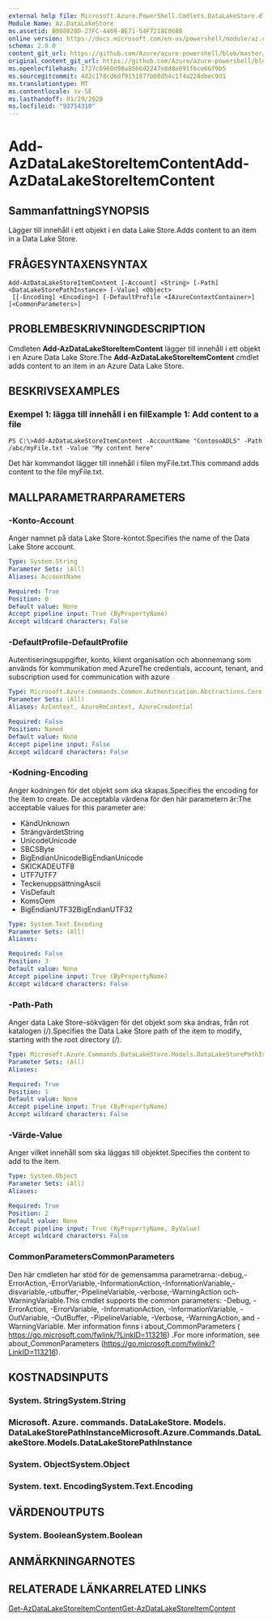 ```yaml
---
external help file: Microsoft.Azure.PowerShell.Cmdlets.DataLakeStore.dll-Help.xml
Module Name: Az.DataLakeStore
ms.assetid: B008028D-27FC-4469-BE71-54F7218C068B
online version: https://docs.microsoft.com/en-us/powershell/module/az.datalakestore/add-azdatalakestoreitemcontent
schema: 2.0.0
content_git_url: https://github.com/Azure/azure-powershell/blob/master/src/DataLakeStore/DataLakeStore/help/Add-AzDataLakeStoreItemContent.md
original_content_git_url: https://github.com/Azure/azure-powershell/blob/master/src/DataLakeStore/DataLakeStore/help/Add-AzDataLakeStoreItemContent.md
ms.openlocfilehash: 1727c0960d90a8566d2247e8d8e091f6ce66f9b5
ms.sourcegitcommit: 4d2c178cd6df9151877b08d54c1f4a228dbec9d1
ms.translationtype: MT
ms.contentlocale: sv-SE
ms.lasthandoff: 01/29/2020
ms.locfileid: "93754310"
---
```

# <span data-ttu-id="d2c29-101">Add-AzDataLakeStoreItemContent</span><span class="sxs-lookup"><span data-stu-id="d2c29-101">Add-AzDataLakeStoreItemContent</span></span>

## <span data-ttu-id="d2c29-102">Sammanfattning</span><span class="sxs-lookup"><span data-stu-id="d2c29-102">SYNOPSIS</span></span>
<span data-ttu-id="d2c29-103">Lägger till innehåll i ett objekt i en data Lake Store.</span><span class="sxs-lookup"><span data-stu-id="d2c29-103">Adds content to an item in a Data Lake Store.</span></span>

## <span data-ttu-id="d2c29-104">FRÅGESYNTAXEN</span><span class="sxs-lookup"><span data-stu-id="d2c29-104">SYNTAX</span></span>

```
Add-AzDataLakeStoreItemContent [-Account] <String> [-Path] <DataLakeStorePathInstance> [-Value] <Object>
 [[-Encoding] <Encoding>] [-DefaultProfile <IAzureContextContainer>] [<CommonParameters>]
```

## <span data-ttu-id="d2c29-105">PROBLEMBESKRIVNING</span><span class="sxs-lookup"><span data-stu-id="d2c29-105">DESCRIPTION</span></span>
<span data-ttu-id="d2c29-106">Cmdleten **Add-AzDataLakeStoreItemContent** lägger till innehåll i ett objekt i en Azure Data Lake Store.</span><span class="sxs-lookup"><span data-stu-id="d2c29-106">The **Add-AzDataLakeStoreItemContent** cmdlet adds content to an item in an Azure Data Lake Store.</span></span>

## <span data-ttu-id="d2c29-107">BESKRIVS</span><span class="sxs-lookup"><span data-stu-id="d2c29-107">EXAMPLES</span></span>

### <span data-ttu-id="d2c29-108">Exempel 1: lägga till innehåll i en fil</span><span class="sxs-lookup"><span data-stu-id="d2c29-108">Example 1: Add content to a file</span></span>
```
PS C:\>Add-AzDataLakeStoreItemContent -AccountName "ContosoADLS" -Path /abc/myFile.txt -Value "My content here"
```

<span data-ttu-id="d2c29-109">Det här kommandot lägger till innehåll i filen myFile.txt.</span><span class="sxs-lookup"><span data-stu-id="d2c29-109">This command adds content to the file myFile.txt.</span></span>

## <span data-ttu-id="d2c29-110">MALLPARAMETRAR</span><span class="sxs-lookup"><span data-stu-id="d2c29-110">PARAMETERS</span></span>

### <span data-ttu-id="d2c29-111">-Konto</span><span class="sxs-lookup"><span data-stu-id="d2c29-111">-Account</span></span>
<span data-ttu-id="d2c29-112">Anger namnet på data Lake Store-kontot.</span><span class="sxs-lookup"><span data-stu-id="d2c29-112">Specifies the name of the Data Lake Store account.</span></span>

```yaml
Type: System.String
Parameter Sets: (All)
Aliases: AccountName

Required: True
Position: 0
Default value: None
Accept pipeline input: True (ByPropertyName)
Accept wildcard characters: False
```

### <span data-ttu-id="d2c29-113">-DefaultProfile</span><span class="sxs-lookup"><span data-stu-id="d2c29-113">-DefaultProfile</span></span>
<span data-ttu-id="d2c29-114">Autentiseringsuppgifter, konto, klient organisation och abonnemang som används för kommunikation med Azure</span><span class="sxs-lookup"><span data-stu-id="d2c29-114">The credentials, account, tenant, and subscription used for communication with azure</span></span>

```yaml
Type: Microsoft.Azure.Commands.Common.Authentication.Abstractions.Core.IAzureContextContainer
Parameter Sets: (All)
Aliases: AzContext, AzureRmContext, AzureCredential

Required: False
Position: Named
Default value: None
Accept pipeline input: False
Accept wildcard characters: False
```

### <span data-ttu-id="d2c29-115">-Kodning</span><span class="sxs-lookup"><span data-stu-id="d2c29-115">-Encoding</span></span>
<span data-ttu-id="d2c29-116">Anger kodningen för det objekt som ska skapas.</span><span class="sxs-lookup"><span data-stu-id="d2c29-116">Specifies the encoding for the item to create.</span></span>
<span data-ttu-id="d2c29-117">De acceptabla värdena för den här parametern är:</span><span class="sxs-lookup"><span data-stu-id="d2c29-117">The acceptable values for this parameter are:</span></span>
- <span data-ttu-id="d2c29-118">Känd</span><span class="sxs-lookup"><span data-stu-id="d2c29-118">Unknown</span></span>
- <span data-ttu-id="d2c29-119">Strängvärdet</span><span class="sxs-lookup"><span data-stu-id="d2c29-119">String</span></span>
- <span data-ttu-id="d2c29-120">Unicode</span><span class="sxs-lookup"><span data-stu-id="d2c29-120">Unicode</span></span>
- <span data-ttu-id="d2c29-121">SBCS</span><span class="sxs-lookup"><span data-stu-id="d2c29-121">Byte</span></span>
- <span data-ttu-id="d2c29-122">BigEndianUnicode</span><span class="sxs-lookup"><span data-stu-id="d2c29-122">BigEndianUnicode</span></span>
- <span data-ttu-id="d2c29-123">SKICKADE</span><span class="sxs-lookup"><span data-stu-id="d2c29-123">UTF8</span></span>
- <span data-ttu-id="d2c29-124">UTF7</span><span class="sxs-lookup"><span data-stu-id="d2c29-124">UTF7</span></span>
- <span data-ttu-id="d2c29-125">Teckenuppsättning</span><span class="sxs-lookup"><span data-stu-id="d2c29-125">Ascii</span></span>
- <span data-ttu-id="d2c29-126">Vis</span><span class="sxs-lookup"><span data-stu-id="d2c29-126">Default</span></span>
- <span data-ttu-id="d2c29-127">Koms</span><span class="sxs-lookup"><span data-stu-id="d2c29-127">Oem</span></span>
- <span data-ttu-id="d2c29-128">BigEndianUTF32</span><span class="sxs-lookup"><span data-stu-id="d2c29-128">BigEndianUTF32</span></span>

```yaml
Type: System.Text.Encoding
Parameter Sets: (All)
Aliases:

Required: False
Position: 3
Default value: None
Accept pipeline input: True (ByPropertyName)
Accept wildcard characters: False
```

### <span data-ttu-id="d2c29-129">-Path</span><span class="sxs-lookup"><span data-stu-id="d2c29-129">-Path</span></span>
<span data-ttu-id="d2c29-130">Anger data Lake Store-sökvägen för det objekt som ska ändras, från rot katalogen (/).</span><span class="sxs-lookup"><span data-stu-id="d2c29-130">Specifies the Data Lake Store path of the item to modify, starting with the root directory (/).</span></span>

```yaml
Type: Microsoft.Azure.Commands.DataLakeStore.Models.DataLakeStorePathInstance
Parameter Sets: (All)
Aliases:

Required: True
Position: 1
Default value: None
Accept pipeline input: True (ByPropertyName)
Accept wildcard characters: False
```

### <span data-ttu-id="d2c29-131">-Värde</span><span class="sxs-lookup"><span data-stu-id="d2c29-131">-Value</span></span>
<span data-ttu-id="d2c29-132">Anger vilket innehåll som ska läggas till objektet.</span><span class="sxs-lookup"><span data-stu-id="d2c29-132">Specifies the content to add to the item.</span></span>

```yaml
Type: System.Object
Parameter Sets: (All)
Aliases:

Required: True
Position: 2
Default value: None
Accept pipeline input: True (ByPropertyName, ByValue)
Accept wildcard characters: False
```

### <span data-ttu-id="d2c29-133">CommonParameters</span><span class="sxs-lookup"><span data-stu-id="d2c29-133">CommonParameters</span></span>
<span data-ttu-id="d2c29-134">Den här cmdleten har stöd för de gemensamma parametrarna:-debug,-ErrorAction,-ErrorVariable,-InformationAction,-InformationVariable,-disvariable,-utbuffer,-PipelineVariable,-verbose,-WarningAction och-WarningVariable.</span><span class="sxs-lookup"><span data-stu-id="d2c29-134">This cmdlet supports the common parameters: -Debug, -ErrorAction, -ErrorVariable, -InformationAction, -InformationVariable, -OutVariable, -OutBuffer, -PipelineVariable, -Verbose, -WarningAction, and -WarningVariable.</span></span> <span data-ttu-id="d2c29-135">Mer information finns i about_CommonParameters ( https://go.microsoft.com/fwlink/?LinkID=113216) .</span><span class="sxs-lookup"><span data-stu-id="d2c29-135">For more information, see about_CommonParameters (https://go.microsoft.com/fwlink/?LinkID=113216).</span></span>

## <span data-ttu-id="d2c29-136">KOSTNADS</span><span class="sxs-lookup"><span data-stu-id="d2c29-136">INPUTS</span></span>

### <span data-ttu-id="d2c29-137">System. String</span><span class="sxs-lookup"><span data-stu-id="d2c29-137">System.String</span></span>

### <span data-ttu-id="d2c29-138">Microsoft. Azure. commands. DataLakeStore. Models. DataLakeStorePathInstance</span><span class="sxs-lookup"><span data-stu-id="d2c29-138">Microsoft.Azure.Commands.DataLakeStore.Models.DataLakeStorePathInstance</span></span>

### <span data-ttu-id="d2c29-139">System. Object</span><span class="sxs-lookup"><span data-stu-id="d2c29-139">System.Object</span></span>

### <span data-ttu-id="d2c29-140">System. text. Encoding</span><span class="sxs-lookup"><span data-stu-id="d2c29-140">System.Text.Encoding</span></span>

## <span data-ttu-id="d2c29-141">VÄRDEN</span><span class="sxs-lookup"><span data-stu-id="d2c29-141">OUTPUTS</span></span>

### <span data-ttu-id="d2c29-142">System. Boolean</span><span class="sxs-lookup"><span data-stu-id="d2c29-142">System.Boolean</span></span>

## <span data-ttu-id="d2c29-143">ANMÄRKNINGAR</span><span class="sxs-lookup"><span data-stu-id="d2c29-143">NOTES</span></span>

## <span data-ttu-id="d2c29-144">RELATERADE LÄNKAR</span><span class="sxs-lookup"><span data-stu-id="d2c29-144">RELATED LINKS</span></span>

[<span data-ttu-id="d2c29-145">Get-AzDataLakeStoreItemContent</span><span class="sxs-lookup"><span data-stu-id="d2c29-145">Get-AzDataLakeStoreItemContent</span></span>](./Get-AzDataLakeStoreItemContent.md)


